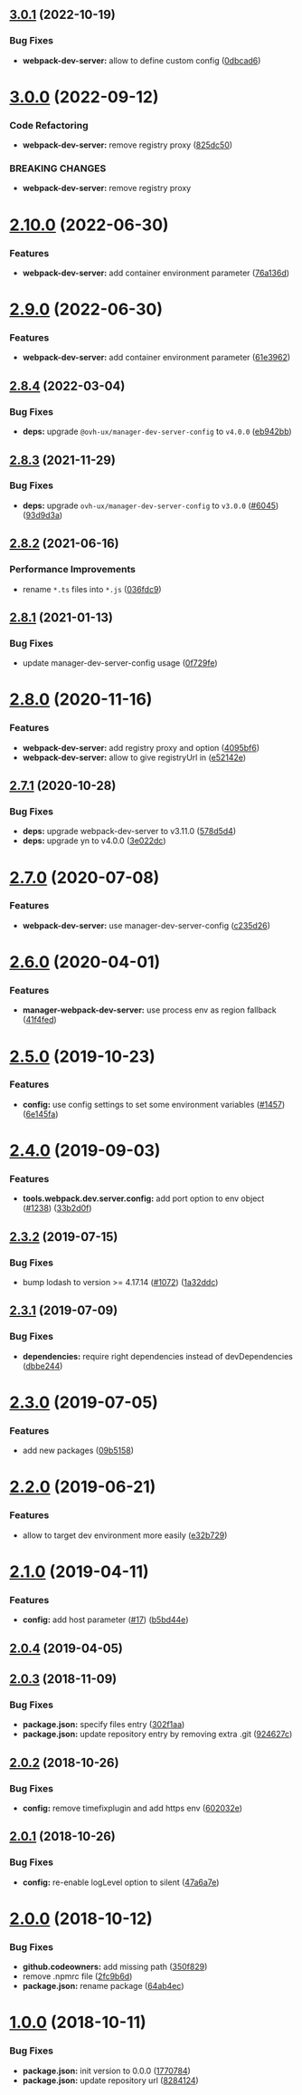 ## [3.0.1](https://github.com/ovh/manager/compare/@ovh-ux/manager-webpack-dev-server@3.0.0...@ovh-ux/manager-webpack-dev-server@3.0.1) (2022-10-19)


### Bug Fixes

* **webpack-dev-server:** allow to define custom config ([0dbcad6](https://github.com/ovh/manager/commit/0dbcad6a72b2c0f053fbb5b06707b0dca10ed75e))



# [3.0.0](https://github.com/ovh/manager/compare/@ovh-ux/manager-webpack-dev-server@2.10.0...@ovh-ux/manager-webpack-dev-server@3.0.0) (2022-09-12)


### Code Refactoring

* **webpack-dev-server:** remove registry proxy ([825dc50](https://github.com/ovh/manager/commit/825dc5031e3d73c7f68e146f878e618040e05c03))


### BREAKING CHANGES

* **webpack-dev-server:** remove registry proxy



# [2.10.0](https://github.com/ovh/manager/compare/@ovh-ux/manager-webpack-dev-server@2.9.0...@ovh-ux/manager-webpack-dev-server@2.10.0) (2022-06-30)


### Features

* **webpack-dev-server:** add container environment parameter ([76a136d](https://github.com/ovh/manager/commit/76a136db762846994e281b107cdd01eb1fb96ee8))



# [2.9.0](https://github.com/ovh/manager/compare/@ovh-ux/manager-webpack-dev-server@2.8.4...@ovh-ux/manager-webpack-dev-server@2.9.0) (2022-06-30)


### Features

* **webpack-dev-server:** add container environment parameter ([61e3962](https://github.com/ovh/manager/commit/61e3962fda4e664fbfe2215d5cceed7ba2aa10d4))



## [2.8.4](https://github.com/ovh/manager/compare/@ovh-ux/manager-webpack-dev-server@2.8.3...@ovh-ux/manager-webpack-dev-server@2.8.4) (2022-03-04)


### Bug Fixes

* **deps:** upgrade `@ovh-ux/manager-dev-server-config` to `v4.0.0` ([eb942bb](https://github.com/ovh/manager/commit/eb942bb01a2d88cc879be6dc5d482c03bd4dc37a))



## [2.8.3](https://github.com/ovh/manager/compare/@ovh-ux/manager-webpack-dev-server@2.8.2...@ovh-ux/manager-webpack-dev-server@2.8.3) (2021-11-29)


### Bug Fixes

* **deps:** upgrade `ovh-ux/manager-dev-server-config` to `v3.0.0` ([#6045](https://github.com/ovh/manager/issues/6045)) ([93d9d3a](https://github.com/ovh/manager/commit/93d9d3ae1e836432f86d825866526cbe2a3293ba))



## [2.8.2](https://github.com/ovh/manager/compare/@ovh-ux/manager-webpack-dev-server@2.8.1...@ovh-ux/manager-webpack-dev-server@2.8.2) (2021-06-16)


### Performance Improvements

* rename `*.ts` files into `*.js` ([036fdc9](https://github.com/ovh/manager/commit/036fdc985bf6f590e057ee2b32e6cf1a341f7bef))



## [2.8.1](https://github.com/ovh/manager/compare/@ovh-ux/manager-webpack-dev-server@2.8.0...@ovh-ux/manager-webpack-dev-server@2.8.1) (2021-01-13)


### Bug Fixes

* update manager-dev-server-config usage ([0f729fe](https://github.com/ovh/manager/commit/0f729fe9c26be55825cb63ee39f1586b7dd82847))



# [2.8.0](https://github.com/ovh/manager/compare/@ovh-ux/manager-webpack-dev-server@2.7.1...@ovh-ux/manager-webpack-dev-server@2.8.0) (2020-11-16)


### Features

* **webpack-dev-server:** add registry proxy and option ([4095bf6](https://github.com/ovh/manager/commit/4095bf668328a81165e2db671a55ee5219036193))
* **webpack-dev-server:** allow to give registryUrl in ([e52142e](https://github.com/ovh/manager/commit/e52142e86dc712a2722c4a1e702f4022cb10c805))



## [2.7.1](https://github.com/ovh/manager/compare/@ovh-ux/manager-webpack-dev-server@2.7.0...@ovh-ux/manager-webpack-dev-server@2.7.1) (2020-10-28)


### Bug Fixes

* **deps:** upgrade webpack-dev-server to v3.11.0 ([578d5d4](https://github.com/ovh/manager/commit/578d5d4d765a8a2a98ff22670afb545fb5a20623))
* **deps:** upgrade yn to v4.0.0 ([3e022dc](https://github.com/ovh/manager/commit/3e022dc26fe5daf0161108d15365c3da31c8faca))



# [2.7.0](https://github.com/ovh-ux/manager/compare/@ovh-ux/manager-webpack-dev-server@2.6.0...@ovh-ux/manager-webpack-dev-server@2.7.0) (2020-07-08)


### Features

* **webpack-dev-server:** use manager-dev-server-config ([c235d26](https://github.com/ovh-ux/manager/commit/c235d269b405dadcdeef8268983c5a43814e3569))



# [2.6.0](https://github.com/ovh-ux/manager/compare/@ovh-ux/manager-webpack-dev-server@2.5.0...@ovh-ux/manager-webpack-dev-server@2.6.0) (2020-04-01)


### Features

* **manager-webpack-dev-server:** use process env as region fallback ([41f4fed](https://github.com/ovh-ux/manager/commit/41f4fed8be23ef831f35caee13794de288e94367))



# [2.5.0](https://github.com/ovh-ux/manager/compare/@ovh-ux/manager-webpack-dev-server@2.4.0...@ovh-ux/manager-webpack-dev-server@2.5.0) (2019-10-23)


### Features

* **config:** use config settings to set some environment variables ([#1457](https://github.com/ovh-ux/manager/issues/1457)) ([6e145fa](https://github.com/ovh-ux/manager/commit/6e145faf17008417369110e4f4610553603c876c))



# [2.4.0](https://github.com/ovh-ux/manager/compare/@ovh-ux/manager-webpack-dev-server@2.3.2...@ovh-ux/manager-webpack-dev-server@2.4.0) (2019-09-03)


### Features

* **tools.webpack.dev.server.config:** add port option to env object ([#1238](https://github.com/ovh-ux/manager/issues/1238)) ([33b2d0f](https://github.com/ovh-ux/manager/commit/33b2d0f))



## [2.3.2](https://github.com/ovh-ux/manager/compare/@ovh-ux/manager-webpack-dev-server@2.3.1...@ovh-ux/manager-webpack-dev-server@2.3.2) (2019-07-15)


### Bug Fixes

* bump lodash to version >= 4.17.14 ([#1072](https://github.com/ovh-ux/manager/issues/1072)) ([1a32ddc](https://github.com/ovh-ux/manager/commit/1a32ddc))



## [2.3.1](https://github.com/ovh-ux/manager/compare/@ovh-ux/manager-webpack-dev-server@2.3.0...@ovh-ux/manager-webpack-dev-server@2.3.1) (2019-07-09)


### Bug Fixes

* **dependencies:** require right dependencies instead of devDependencies ([dbbe244](https://github.com/ovh-ux/manager/commit/dbbe244))



# [2.3.0](https://github.com/ovh-ux/manager/compare/@ovh-ux/manager-webpack-dev-server@2.2.0...@ovh-ux/manager-webpack-dev-server@2.3.0) (2019-07-05)


### Features

* add new packages ([09b5158](https://github.com/ovh-ux/manager/commit/09b5158))



# [2.2.0](https://github.com/ovh-ux/manager-webpack-dev-server/compare/v2.1.0...v2.2.0) (2019-06-21)


### Features

* allow to target dev environment more easily ([e32b729](https://github.com/ovh-ux/manager-webpack-dev-server/commit/e32b729))



# [2.1.0](https://github.com/ovh-ux/manager-webpack-dev-server/compare/v2.0.4...v2.1.0) (2019-04-11)


### Features

* **config:** add host parameter ([#17](https://github.com/ovh-ux/manager-webpack-dev-server/issues/17)) ([b5bd44e](https://github.com/ovh-ux/manager-webpack-dev-server/commit/b5bd44e))



## [2.0.4](https://github.com/ovh-ux/manager-webpack-dev-server/compare/v2.0.3...v2.0.4) (2019-04-05)



## [2.0.3](https://github.com/ovh-ux/manager-webpack-dev-server/compare/v2.0.2...v2.0.3) (2018-11-09)


### Bug Fixes

* **package.json:** specify files entry ([302f1aa](https://github.com/ovh-ux/manager-webpack-dev-server/commit/302f1aa))
* **package.json:** update repository entry by removing extra .git ([924627c](https://github.com/ovh-ux/manager-webpack-dev-server/commit/924627c))



<a name="2.0.2"></a>
## [2.0.2](https://github.com/ovh-ux/manager-webpack-dev-server/compare/v2.0.1...v2.0.2) (2018-10-26)


### Bug Fixes

* **config:** remove timefixplugin and add https env ([602032e](https://github.com/ovh-ux/manager-webpack-dev-server/commit/602032e))



<a name="2.0.1"></a>
## [2.0.1](https://github.com/ovh-ux/manager-webpack-dev-server/compare/v2.0.0...v2.0.1) (2018-10-26)


### Bug Fixes

* **config:** re-enable logLevel option to silent ([47a6a7e](https://github.com/ovh-ux/manager-webpack-dev-server/commit/47a6a7e))



<a name="2.0.0"></a>
# [2.0.0](https://github.com/ovh-ux/manager-webpack-dev-server/compare/v1.0.0...v2.0.0) (2018-10-12)


### Bug Fixes

* **github.codeowners:** add missing path ([350f829](https://github.com/ovh-ux/manager-webpack-dev-server/commit/350f829))
* remove .npmrc file ([2fc9b6d](https://github.com/ovh-ux/manager-webpack-dev-server/commit/2fc9b6d))
* **package.json:** rename package ([64ab4ec](https://github.com/ovh-ux/manager-webpack-dev-server/commit/64ab4ec))



<a name="1.0.0"></a>
# [1.0.0](https://github.com/ovh-ux/manager-webpack-dev-server/compare/8284124...v1.0.0) (2018-10-11)


### Bug Fixes

* **package.json:** init version to 0.0.0 ([1770784](https://github.com/ovh-ux/manager-webpack-dev-server/commit/1770784))
* **package.json:** update repository url ([8284124](https://github.com/ovh-ux/manager-webpack-dev-server/commit/8284124))

